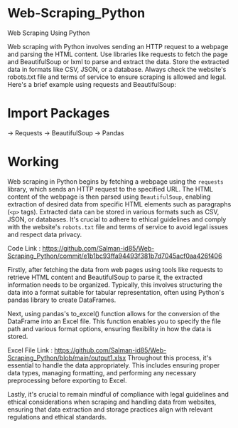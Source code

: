 # Web-Scraping_Python
Web Scraping Using Python

Web scraping with Python involves sending an HTTP request to a webpage and parsing the HTML content. Use libraries like requests to fetch the page and BeautifulSoup or lxml to parse and extract the data. Store the extracted data in formats like CSV, JSON, or a database. Always check the website's robots.txt file and terms of service to ensure scraping is allowed and legal. Here's a brief example using requests and BeautifulSoup:

# Import Packages 
   -> Requests 
   -> BeautifulSoup
   -> Pandas 

# Working

Web scraping in Python begins by fetching a webpage using the `requests` library, which sends an HTTP request to the specified URL. The HTML content of the webpage is then parsed using `BeautifulSoup`, enabling extraction of desired data from specific HTML elements such as paragraphs (`<p>` tags). Extracted data can be stored in various formats such as CSV, JSON, or databases. It's crucial to adhere to ethical guidelines and comply with the website's `robots.txt` file and terms of service to avoid legal issues and respect data privacy.

Code Link : https://github.com/Salman-id85/Web-Scraping_Python/commit/e1b1bc93ffa94493f381b7d7045acf0aa426f406

Firstly, after fetching the data from web pages using tools like requests to retrieve HTML content and BeautifulSoup to parse it, the extracted information needs to be organized. Typically, this involves structuring the data into a format suitable for tabular representation, often using Python's pandas library to create DataFrames.

Next, using pandas's to_excel() function allows for the conversion of the DataFrame into an Excel file. This function enables you to specify the file path and various format options, ensuring flexibility in how the data is stored.

Excel File Link : https://github.com/Salman-id85/Web-Scraping_Python/blob/main/output1.xlsx
Throughout this process, it's essential to handle the data appropriately. This includes ensuring proper data types, managing formatting, and performing any necessary preprocessing before exporting to Excel.

Lastly, it's crucial to remain mindful of compliance with legal guidelines and ethical considerations when scraping and handling data from websites, ensuring that data extraction and storage practices align with relevant regulations and ethical standards.

